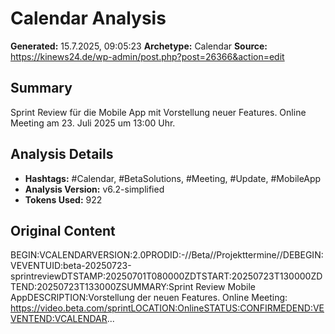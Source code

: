 # Calendar Analysis

**Generated:** 15.7.2025, 09:05:23
**Archetype:** Calendar
**Source:** https://kinews24.de/wp-admin/post.php?post=26366&action=edit

## Summary
Sprint Review für die Mobile App mit Vorstellung neuer Features. Online Meeting am 23. Juli 2025 um 13:00 Uhr.

## Analysis Details
- **Hashtags:** #Calendar, #BetaSolutions, #Meeting, #Update, #MobileApp
- **Analysis Version:** v6.2-simplified
- **Tokens Used:** 922

## Original Content
BEGIN:VCALENDARVERSION:2.0PRODID:-//Beta//Projekttermine//DEBEGIN:VEVENTUID:beta-20250723-sprintreviewDTSTAMP:20250701T080000ZDTSTART:20250723T130000ZDTEND:20250723T133000ZSUMMARY:Sprint Review Mobile AppDESCRIPTION:Vorstellung der neuen Features. Online Meeting: https://video.beta.com/sprintLOCATION:OnlineSTATUS:CONFIRMEDEND:VEVENTEND:VCALENDAR...